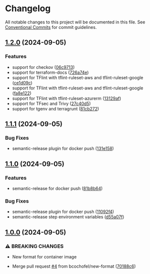 # Changelog

All notable changes to this project will be documented in this file. See
[Conventional Commits](https://conventionalcommits.org) for commit guidelines.

## [1.2.0](https://github.com/bcochofel/terraform-tools/compare/1.1.1...1.2.0) (2024-09-05)

### Features

* support for checkov ([06c9713](https://github.com/bcochofel/terraform-tools/commit/06c9713875dc6cdea94ff0b30dd110d125497d2d))
* support for terraform-docs ([726a74e](https://github.com/bcochofel/terraform-tools/commit/726a74e37e79cf35914a6c7bd3a5908b482355f4))
* support for TFlint with tflint-ruleset-aws and tflint-ruleset-google ([ce1d09c](https://github.com/bcochofel/terraform-tools/commit/ce1d09c3efd594016973660c762fe8d41fb7c3e7))
* support for TFlint with tflint-ruleset-aws and tflint-ruleset-google ([fa8e122](https://github.com/bcochofel/terraform-tools/commit/fa8e1225531d411d43c72072807875de73185414))
* support for TFlint with tflint-ruleset-azurerm ([13129af](https://github.com/bcochofel/terraform-tools/commit/13129af943e5a04471717e3d84e4b2aa2ed00ab1))
* support for TFsec and Trivy ([27c40d5](https://github.com/bcochofel/terraform-tools/commit/27c40d52a4e1801e7d9291713ace341ff62d1796))
* support for tgenv and terragrunt ([81cb272](https://github.com/bcochofel/terraform-tools/commit/81cb2723e701414f68e14c13c115c74184930f60))

## [1.1.1](https://github.com/bcochofel/terraform-tools/compare/1.1.0...1.1.1) (2024-09-05)

### Bug Fixes

* semantic-release plugin for docker push ([131e158](https://github.com/bcochofel/terraform-tools/commit/131e158c212d7dd3e4c9beba4467c59f1dcb1dca))

## [1.1.0](https://github.com/bcochofel/terraform-tools/compare/1.0.0...1.1.0) (2024-09-05)

### Features

* semantic-release for docker push ([81b8b64](https://github.com/bcochofel/terraform-tools/commit/81b8b64dc23713ae5ec61160e9a4df7277997f74))

### Bug Fixes

* semantic-release plugin for docker push ([11092f4](https://github.com/bcochofel/terraform-tools/commit/11092f465c222308b4e32719e2d5385dfe29aa27))
* semantic-release step environment variables ([d55a07f](https://github.com/bcochofel/terraform-tools/commit/d55a07f461461187fb723f55984d43dd31be03ab))

## [1.0.0](https://github.com/bcochofel/terraform-tools/compare/v0.1.0...1.0.0) (2024-09-05)

### ⚠ BREAKING CHANGES

* New format for container image

* Merge pull request [#4](https://github.com/bcochofel/terraform-tools/issues/4) from bcochofel/new-format ([70188c6](https://github.com/bcochofel/terraform-tools/commit/70188c62074a4d57df87c5a4895be84abd3aa94f))
